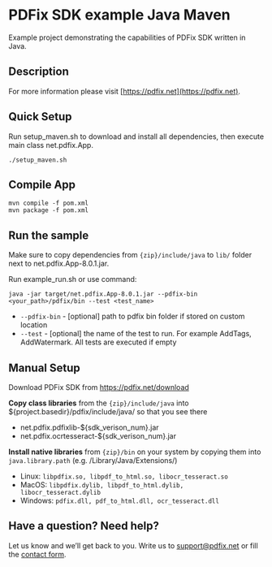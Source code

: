 # PDFix SDK example Java Maven
Example project demonstrating the capabilities of PDFix SDK written in Java.

## Description

For more information please visit [https://pdfix.net](https://pdfix.net).

## Quick Setup

Run setup_maven.sh to download and install all dependencies, then execute main class net.pdfix.App.
```
./setup_maven.sh
```

## Compile App

```
mvn compile -f pom.xml
mvn package -f pom.xml
```

## Run the sample

Make sure to copy dependencies from `{zip}/include/java` to `lib/` folder next to net.pdfix.App-8.0.1.jar.

Run example_run.sh or use command:
```
java -jar target/net.pdfix.App-8.0.1.jar --pdfix-bin <your_path>/pdfix/bin --test <test_name>
```
- `--pdfix-bin` - [optional] path to pdfix bin folder if stored on custom location
- `--test` -  [optional] the name of the test to run. For example AddTags, AddWatermark. All tests are executed if empty

## Manual Setup

Download PDFix SDK from https://pdfix.net/download

__Copy class libraries__ from the `{zip}/include/java` into ${project.basedir}/pdfix/include/java/ so that you see there

- net.pdfix.pdfixlib-${sdk_verison_num}.jar
- net.pdfix.ocrtesseract-${sdk_verison_num}.jar

__Install native libraries__ from `{zip}/bin` on your system by copying them into `java.library.path` (e.g. /Library/Java/Extensions/)

- Linux: `libpdfix.so, libpdf_to_html.so, libocr_tesseract.so`
- MacOS: `libpdfix.dylib, libpdf_to_html.dylib, libocr_tesseract.dylib`
- Windows: `pdfix.dll, pdf_to_html.dll, ocr_tesseract.dll`

## Have a question? Need help?
Let us know and we’ll get back to you. Write us to support@pdfix.net or fill the [contact form](https://pdfix.net/support/).